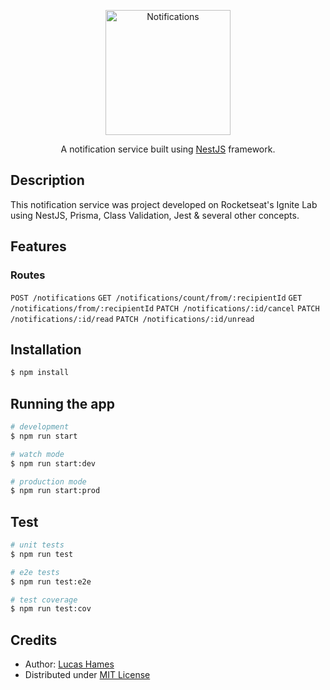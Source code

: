 <p align="center">
  <img src="https://cdn-icons-png.flaticon.com/512/1827/1827295.png" width="200" alt="Notifications" />
</p>

  <p align="center">A notification service built using <a href="http://nestjs.com" target="_blank">NestJS</a> framework.</p>

## Description

This notification service was project developed on Rocketseat's Ignite Lab using NestJS, Prisma, Class Validation, Jest & several other concepts.

## Features

### Routes

`POST /notifications`
`GET /notifications/count/from/:recipientId`
`GET /notifications/from/:recipientId`
`PATCH /notifications/:id/cancel`
`PATCH /notifications/:id/read`
`PATCH /notifications/:id/unread`

## Installation

```bash
$ npm install
```

## Running the app

```bash
# development
$ npm run start

# watch mode
$ npm run start:dev

# production mode
$ npm run start:prod
```

## Test

```bash
# unit tests
$ npm run test

# e2e tests
$ npm run test:e2e

# test coverage
$ npm run test:cov
```

## Credits

- Author: [Lucas Hames](https://github.com/wedz0ff)
- Distributed under [MIT License](LICENSE)
